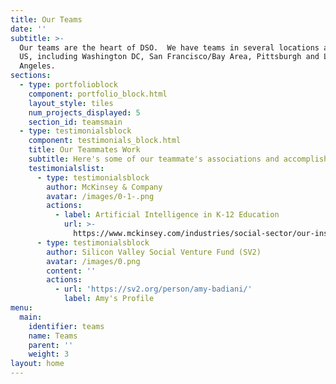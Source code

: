 ```yaml
---
title: Our Teams
date: ''
subtitle: >-
  Our teams are the heart of DSO.  We have teams in several locations around the
  US, including Washington DC, San Francisco/Bay Area, Pittsburgh and Los
  Angeles.
sections:
  - type: portfolioblock
    component: portfolio_block.html
    layout_style: tiles
    num_projects_displayed: 5
    section_id: teamsmain
  - type: testimonialsblock
    component: testimonials_block.html
    title: Our Teammates Work
    subtitle: Here's some of our teammate's associations and accomplishments
    testimonialslist:
      - type: testimonialsblock
        author: McKinsey & Company
        avatar: /images/0-1-.png
        actions:
          - label: Artificial Intelligence in K-12 Education
            url: >-
              https://www.mckinsey.com/industries/social-sector/our-insights/how-artificial-intelligence-will-impact-k-12-teachers
      - type: testimonialsblock
        author: Silicon Valley Social Venture Fund (SV2)
        avatar: /images/0.png
        content: ''
        actions:
          - url: 'https://sv2.org/person/amy-badiani/'
            label: Amy's Profile
menu:
  main:
    identifier: teams
    name: Teams
    parent: ''
    weight: 3
layout: home
---
```

